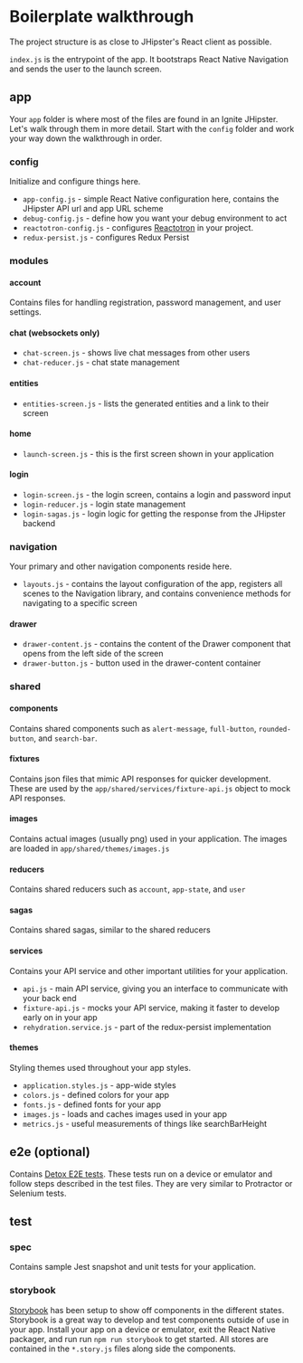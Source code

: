# Boilerplate walkthrough

The project structure is as close to JHipster's React client as possible.

`index.js` is the entrypoint of the app.  It bootstraps React Native Navigation and sends the user to the launch screen.

## app
Your `app` folder is where most of the files are found in an Ignite JHipster.
Let's walk through them in more detail. Start with the `config` folder and work your way down the walkthrough in order.

### config

Initialize and configure things here.

* `app-config.js` - simple React Native configuration here, contains the JHipster API url and app URL scheme
* `debug-config.js` - define how you want your debug environment to act
* `reactotron-config.js` - configures [Reactotron](https://github.com/infinitered/reactotron) in your project.
* `redux-persist.js` - configures Redux Persist

### modules
#### account

Contains files for handling registration, password management, and user settings.
 
#### chat (websockets only)

* `chat-screen.js` - shows live chat messages from other users
* `chat-reducer.js` - chat state management

#### entities

* `entities-screen.js` - lists the generated entities and a link to their screen

#### home

* `launch-screen.js` - this is the first screen shown in your application

#### login

* `login-screen.js` - the login screen, contains a login and password input
* `login-reducer.js` - login state management
* `login-sagas.js` - login logic for getting the response from the JHipster backend

### navigation

Your primary and other navigation components reside here.

* `layouts.js` - contains the layout configuration of the app, registers all scenes to the Navigation library, and contains convenience methods for navigating to a specific screen

#### drawer

* `drawer-content.js` - contains the content of the Drawer component that opens from the left side of the screen
* `drawer-button.js` - button used in the drawer-content container

### shared

#### components

Contains shared components such as `alert-message`, `full-button`, `rounded-button`, and `search-bar`.

#### fixtures

Contains json files that mimic API responses for quicker development. These are used by the `app/shared/services/fixture-api.js` object to mock API responses.

#### images

Contains actual images (usually png) used in your application.  The images are loaded in `app/shared/themes/images.js`

#### reducers

Contains shared reducers such as `account`, `app-state`, and `user`

#### sagas

Contains shared sagas, similar to the shared reducers

#### services

Contains your API service and other important utilities for your application.

* `api.js` - main API service, giving you an interface to communicate with your back end
* `fixture-api.js` - mocks your API service, making it faster to develop early on in your app
* `rehydration.service.js` - part of the redux-persist implementation

#### themes

Styling themes used throughout your app styles.

* `application.styles.js` - app-wide styles
* `colors.js` - defined colors for your app
* `fonts.js` - defined fonts for your app
* `images.js` - loads and caches images used in your app
* `metrics.js` - useful measurements of things like searchBarHeight

## e2e (optional)

Contains [Detox E2E tests](https://github.com/wix/Detox).  These tests run on a device or emulator and follow steps described in the test files.  They are very similar to Protractor or Selenium tests.

## test

### spec

Contains sample Jest snapshot and unit tests for your application.

### storybook

[Storybook](https://storybook.js.org/) has been setup to show off components in the different states. Storybook is a great way to develop and test components outside of use in your app.  Install your app on a device or emulator, exit the React Native packager, and run run `npm run storybook` to get started. All stores are contained in the `*.story.js` files along side the components.
